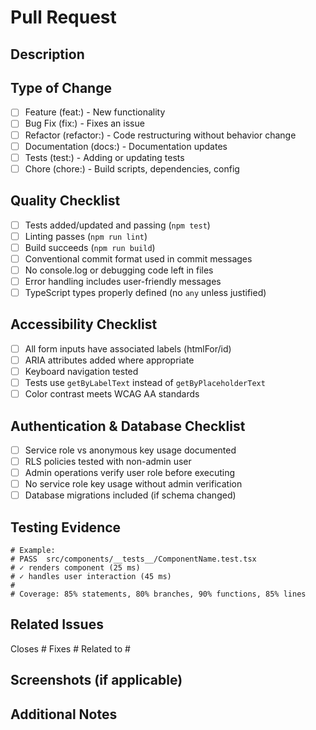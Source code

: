 # Pull Request

## Description
<!-- Brief description of what this PR accomplishes -->

## Type of Change
<!-- Mark the relevant option with an 'x' -->
- [ ] Feature (feat:) - New functionality
- [ ] Bug Fix (fix:) - Fixes an issue
- [ ] Refactor (refactor:) - Code restructuring without behavior change
- [ ] Documentation (docs:) - Documentation updates
- [ ] Tests (test:) - Adding or updating tests
- [ ] Chore (chore:) - Build scripts, dependencies, config

## Quality Checklist
<!-- All items must be checked before requesting review -->
- [ ] Tests added/updated and passing (`npm test`)
- [ ] Linting passes (`npm run lint`)
- [ ] Build succeeds (`npm run build`)
- [ ] Conventional commit format used in commit messages
- [ ] No console.log or debugging code left in files
- [ ] Error handling includes user-friendly messages
- [ ] TypeScript types properly defined (no `any` unless justified)

## Accessibility Checklist
<!-- Required for any UI changes -->
- [ ] All form inputs have associated labels (htmlFor/id)
- [ ] ARIA attributes added where appropriate
- [ ] Keyboard navigation tested
- [ ] Tests use `getByLabelText` instead of `getByPlaceholderText`
- [ ] Color contrast meets WCAG AA standards

## Authentication & Database Checklist
<!-- Required for API routes or database changes -->
- [ ] Service role vs anonymous key usage documented
- [ ] RLS policies tested with non-admin user
- [ ] Admin operations verify user role before executing
- [ ] No service role key usage without admin verification
- [ ] Database migrations included (if schema changed)

## Testing Evidence
<!-- Paste test output showing coverage and passing tests -->
```
# Example:
# PASS  src/components/__tests__/ComponentName.test.tsx
# ✓ renders component (25 ms)
# ✓ handles user interaction (45 ms)
#
# Coverage: 85% statements, 80% branches, 90% functions, 85% lines
```

## Related Issues
<!-- Link to GitHub issues this PR addresses -->
Closes #
Fixes #
Related to #

## Screenshots (if applicable)
<!-- Add screenshots for UI changes -->

## Additional Notes
<!-- Any additional context, decisions, or considerations -->
